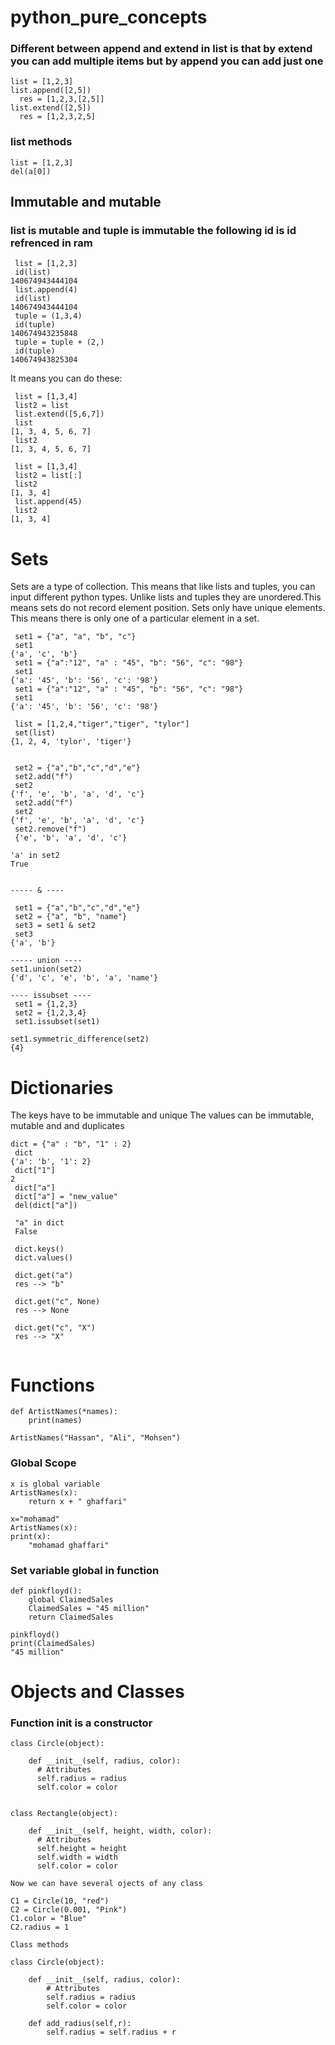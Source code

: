# python_pure_concepts

### Different between append and extend in list is that by extend you can add multiple items but by append you can add just one
```
list = [1,2,3]
list.append([2,5])
  res = [1,2,3,[2,5]]
list.extend([2,5])
  res = [1,2,3,2,5]
```

### list methods
```
list = [1,2,3]
del(a[0])
```

## Immutable and mutable
### list is mutable and tuple is immutable the following id is id refrenced in ram
```
 list = [1,2,3]
 id(list)
140674943444104
 list.append(4)
 id(list)
140674943444104 
 tuple = (1,3,4)
 id(tuple)
140674943235848
 tuple = tuple + (2,)
 id(tuple)
140674943825304
```
It means you can do these:
```
 list = [1,3,4]
 list2 = list
 list.extend([5,6,7])
 list
[1, 3, 4, 5, 6, 7]
 list2
[1, 3, 4, 5, 6, 7] 

 list = [1,3,4]
 list2 = list[:]
 list2
[1, 3, 4]
 list.append(45)
 list2
[1, 3, 4] 
```

# Sets
Sets are a type of collection. This means that like lists and tuples, you
can input different python types. 
Unlike lists and tuples they are unordered.This means sets do not record element position. 
Sets only have unique elements. This means there is only one of a particular element in a set.
```
 set1 = {"a", "a", "b", "c"}
 set1
{'a', 'c', 'b'}
 set1 = {"a":"12", "a" : "45", "b": "56", "c": "98"}
 set1
{'a': '45', 'b': '56', 'c': '98'}
 set1 = {"a":"12", "a" : "45", "b": "56", "c": "98"}
 set1
{'a': '45', 'b': '56', 'c': '98'}

 list = [1,2,4,"tiger","tiger", "tylor"]
 set(list)
{1, 2, 4, 'tylor', 'tiger'}
 
 
 set2 = {"a","b","c","d","e"}
 set2.add("f")
 set2
{'f', 'e', 'b', 'a', 'd', 'c'}
 set2.add("f")
 set2
{'f', 'e', 'b', 'a', 'd', 'c'}
 set2.remove("f")
 {'e', 'b', 'a', 'd', 'c'}
 
'a' in set2
True


----- & ----

 set1 = {"a","b","c","d","e"}
 set2 = {"a", "b", "name"}
 set3 = set1 & set2
 set3
{'a', 'b'}

----- union ----
set1.union(set2)
{'d', 'c', 'e', 'b', 'a', 'name'}

---- issubset ----
 set1 = {1,2,3}
 set2 = {1,2,3,4}
 set1.issubset(set1)

set1.symmetric_difference(set2)
{4}

```
# Dictionaries
The keys have to be immutable and unique
The values can be immutable, mutable and and duplicates
```
dict = {"a" : "b", "1" : 2}
 dict
{'a': 'b', '1': 2}
 dict["1"]
2
 dict["a"]
 dict["a"] = "new_value"
 del(dict["a"])
 
 "a" in dict
 False
 
 dict.keys()
 dict.values()
 
 dict.get("a")
 res --> "b"
 
 dict.get("c", None)
 res --> None
 
 dict.get("c", "X")
 res --> "X"
 
```

# Functions
```
def ArtistNames(*names):
    print(names)
    
ArtistNames("Hassan", "Ali", "Mohsen")
```
### Global Scope
```
x is global variable
ArtistNames(x):
    return x + " ghaffari"

x="mohamad"
ArtistNames(x):
print(x):
    "mohamad ghaffari"
```
### Set variable global in function
```
def pinkfloyd():
    global ClaimedSales
    ClaimedSales = "45 million"
    return ClaimedSales

pinkfloyd()
print(ClaimedSales)
"45 million"
```

# Objects and Classes
### Function init is a constructor
```
class Circle(object):

    def __init__(self, radius, color):
      # Attributes
      self.radius = radius
      self.color = color


class Rectangle(object):

    def __init__(self, height, width, color):
      # Attributes
      self.height = height
      self.width = width
      self.color = color
   
Now we can have several ojects of any class

C1 = Circle(10, "red")
C2 = Circle(0.001, "Pink")
C1.color = "Blue"
C2.radius = 1

Class methods

class Circle(object):

    def __init__(self, radius, color):
        # Attributes
        self.radius = radius
        self.color = color
      
    def add_radius(self,r):
        self.radius = self.radius + r

```









